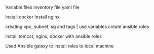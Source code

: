 Variable files
inventory file
yaml file

Install docker
Install nginx

creating vpc, subnet, sg and tags | use variables
create ansible roles

install tomcat, nginx, docker with ansible roles

Used Ansible galaxy to install roles to local machine